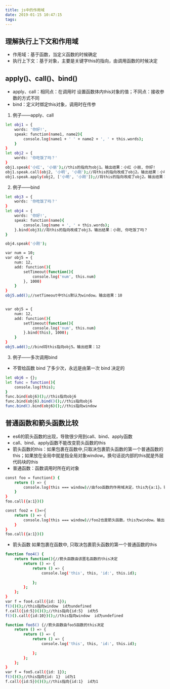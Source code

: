 ```yaml
---
title: js中的作用域
date: 2019-01-15 10:47:15
tags:
---
```



## 理解执行上下文和作用域
* 作用域：基于函数，当定义函数的时候确定
* 执行上下文：基于对象，主要是关键字this的指向，由调用函数的时候决定

## apply()、call()、bind()
* apply、call：相同点：在调用时 设置函数体内this对象的值；不同点：接收参数的方式不同
* bind：定义时绑定this对象，调用时在传参

1. 例子——apply、call
``` bash
let obj1 = {
    words: '你好!',
    speak: function(name1, name2){
        console.log(name1 + ' ' + name2 + ', ' + this.words);
    }
}
let obj2 = {
    words: '你吃饭了吗？'
}
obj1.speak('小红', '小丽');//this的指向为obj1。输出结果：小红 小丽, 你好!
obj1.speak.call(obj2, '小明', '小刚');//将this的指向改成了obj2。输出结果：小明 小刚, 你吃饭了吗？
obj1.speak.apply(obj2, ['小明', '小刚']);//将this的指向改成了obj2。输出结果：小明 小刚, 你吃饭了吗？
```

2. 例子——bind
``` bash
let obj3 = {
    words: '你吃饭了吗？'
}
let obj4 = {
    words: '你好!',
    speak: function(name){
        console.log(name + ', ' + this.words);
    }.bind(obj3)//将this的指向改成了obj3。输出结果：小刚, 你吃饭了吗？
}

obj4.speak('小刚');
```

``` bash
var num = 10;
var obj5 = {
    num: 12,
    add: function(){
        setTimeout(function(){
            console.log('num', this.num)
        }, 1000)
    }
}
obj5.add();//setTimeout中this默认为window。输出结果：10


var obj5 = {
    num: 12,
    add: function(){
        setTimeout(function(){
            console.log('num', this.num)
        }.bind(this), 1000);
    }
}
obj5.add();//bind将this指向obj5。输出结果：12
```
3. 例子——多次调用bind
* 不管给函数 bind 了多少次，永远是由第一次 bind 决定的
``` bash
let obj6 = {};
let func = function(){
    console.log(this);
}
func.bind(obj6)();//this指向obj6
func.bind(obj6).bind()();//this指向obj6
func.bind().bind(obj6)();//this指向window
```

## 普通函数和箭头函数比较
* es6的箭头函数的出现，导致很少用到call、bind、apply函数
* call、bind、apply函数不能改变箭头函数的this
* 箭头函数的this：如果包裹在函数中,只取决包裹箭头函数的第一个普通函数的this；如果放在全局中就是指全局对象window。换句话说内部的this就是外层代码块的this
* 普通函数：函数调用时所在的对象

``` bash
const foo = function() {
    return () => {
        console.log(this === window)//由foo函数的作用域决定，this为{a:1}。输出结果：false
    }
}
foo.call({a:1})()

const foo2 = ()=>{
    return () => {
        console.log(this === window)//foo2也是箭头函数，this为window。输出结果：true
    }
}
foo.call({a:1})()
```

* 箭头函数 如果包裹在函数中, 只取决包裹箭头函数的第一个普通函数的this
``` bash
function foo4() {
    return function(){//箭头函数由该匿名函数的this决定
        return () => {
            return () => {
                console.log('this', this, 'id:', this.id);
                
            };
        };
    };
}
var f = foo4.call({id: 1});
f()()();//this指向window  id为undefined
f.call({id:5})()();//this指向{id:5}  id为5
f()().call({id:10})();//this指向window  id为undefined
```

``` bash
function foo5() {//箭头函数由foo5函数的this决定
    return () => {
        return () => {
            return () => {
                console.log('this', this, 'id:', this.id);
                
            };
        };
    };
}
var f = foo5.call({id: 1});
f()()();//this指向{id: 1}  id为1
f.call({id:5})()();//this指向{id:1}  id为1
```
